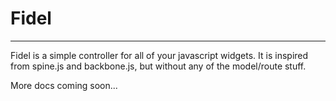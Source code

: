 # Fidel
----
Fidel is a simple controller for all of your javascript widgets.  It is inspired from spine.js and backbone.js, but without any of the model/route stuff.

More docs coming soon...
